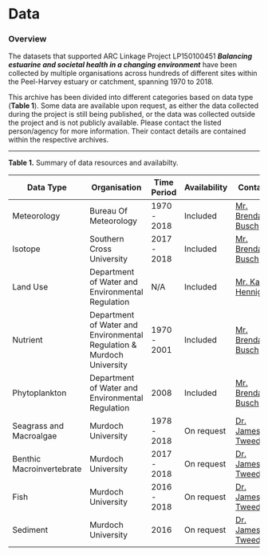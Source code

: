 # Data

### Overview

The datasets that supported ARC Linkage Project LP150100451 ***Balancing estuarine and societal health in a changing environment*** have been collected by multiple organisations across hundreds of different sites within the Peel-Harvey estuary or catchment, spanning 1970 to 2018.

This archive has been divided into different categories based on data type (**Table 1**). Some data are available upon request, as either the data collected during the project is still being published, or the data was collected outside the project and is not publicly available. Please contact the listed person/agency for more information. Their contact details are contained within the respective archives.


---

**Table 1.** Summary of data resources and availabilty.

| Data Type                 | Organisation              | Time Period | Availability | Contact            |
| ------------------------- | ------------------------- | ----------- | ------------ | ------------------ |
| Meteorology               | Bureau Of Meteorology     | 1970 - 2018 | Included     | [Mr. Brendan Busch](mailto:brendan.busch@uwa.edu.au)      |
| Isotope                   | Southern Cross University | 2017 - 2018 | Included     | [Mr. Brendan Busch](mailto:brendan.busch@uwa.edu.au)      |
| Land Use                  | Department of Water and Environmental Regulation | N/A         | Included     | [Mr. Karl Hennig](mailto:Karl.Hennig@water.wa.gov.au)  |
| Nutrient                  | Department of Water and Environmental Regulation & Murdoch University        | 1970 - 2001 | Included     | [Mr. Brendan Busch](mailto:brendan.busch@uwa.edu.au)     |
| Phytoplankton             | Department of Water and Environmental Regulation                      | 2008        | Included     | [Mr. Brendan Busch](mailto:brendan.busch@uwa.edu.au)     |
| Seagrass and Macroalgae                | Murdoch University        | 1978 - 2018 | On request   | [Dr. James Tweedley](mailto:j.tweedley@murdoch.edu.au) |
| Benthic Macroinvertebrate | Murdoch University        | 2017 - 2018 | On request   | [Dr. James Tweedley](mailto:j.tweedley@murdoch.edu.au) |
| Fish                      | Murdoch University        | 2016 - 2018 | On request   | [Dr. James Tweedley](mailto:j.tweedley@murdoch.edu.au) |
| Sediment                  | Murdoch University        | 2016        | On request   | [Dr. James Tweedley](mailto:j.tweedley@murdoch.edu.au) |

<!--
### Summary plot of key hydrologic and nutrient data

<img src="https://github.com/AquaticEcoDynamics/Peel_ARC/blob/master/Images/WaterQuality.png">

**Figure.** Example summary plot of key hydrologic and nutrient data. The brown arrows indicate the time the Dawesville Cut was contructed. Other summary plots and analysis of data are available in the enclosed reports.
-->